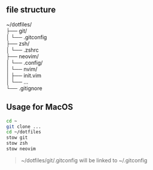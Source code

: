 ## file structure
~/dotfiles/  
├── git/  
│   └── .gitconfig  
├── zsh/  
│   └── .zshrc  
├── neovim/  
│   └── .config/  
│       └── nvim/  
│           ├── init.vim  
│           └── ...  
└── .gitignore  

## Usage for MacOS

```zsh
cd ~
git clone ...
cd ~/dotfiles
stow git
stow zsh
stow neovim
```
> ~/dotfiles/git/.gitconfig will be linked to ~/.gitconfig

